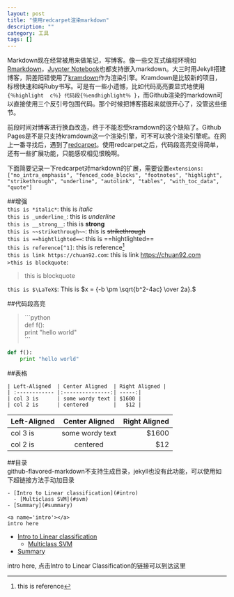 ```yaml
---
layout: post
title: "使用redcarpet渲染markdown"
description: ""
category: 工具
tags: []
---
```

Markdown现在经常被用来做笔记，写博客。像一些交互式编程环境如[Rmarkdown](http://rmarkdown.rstudio.com/)，[Juypter Notebook](https://jupyter.org/)也都支持嵌入markdown。大三时用Jekyll搭建博客，阴差阳错使用了[kramdown](https://github.com/gettalong/kramdown)作为渲染引擎。Kramdown是比较新的项目，标榜快速和纯Ruby书写。可是有一些小遗憾，比如代码高亮要显式地使用`{％highlight  c％} 代码段{％endhighlight％ }`，而Github渲染的markdown可以直接使用三个反引号包围代码。那个时候把博客搭起来就很开心了，没管这些细节。  

前段时间对博客进行换血改造，终于不能忍受kramdown的这个缺陷了。Github Pages是不是只支持kramdown这一个渲染引擎，可不可以换个渲染引擎呢。在网上一番寻找后，遇到了[redcarpet](https://github.com/vmg/redcarpet)。使用redcarpet之后，代码段高亮变得简单，还有一些扩展功能，只能感叹相见恨晚啊。

下面简要记录一下redcarpet对markdown的扩展，需要设置`extensions: ["no_intra_emphasis", "fenced_code_blocks", "footnotes", "highlight", "strikethrough", "underline", "autolink", "tables", "with_toc_data", "quote"]`

##增强  
`this is *italic*`: this is *italic*  
`this is _underline_`: this is _underline_  
`this is __strong__`: this is __strong__  
`this is ~~strikethrough~~`: this is ~~strikethrough~~  
`this is ==hightlighted==`: this is ==hightlighted==  
`this is reference[^1]`: this is reference[^1]  
`this is link https://chuan92.com`: this is link https://chuan92.com  
`>this is blockquote`:
> this is blockquote

`this is $\LaTeX$`:  This is $x = {-b \pm \sqrt{b^2-4ac} \over 2a}.$



##代码段高亮  
> \`\`\`python  
		def f():  
			print "hello world"  
> \```

```python
def f():
	print "hello world"
```
##表格  

```
| Left-Aligned  | Center Aligned  | Right Aligned |
| :------------ |:---------------:| -----:|
| col 3 is      | some wordy text | $1600 |
| col 2 is      | centered        |   $12 |
```
| Left-Aligned  | Center Aligned  | Right Aligned |
| :------------ |:---------------:| -----:|
| col 3 is      | some wordy text | $1600 |
| col 2 is      | centered        |   $12 |

##目录   
github-flavored-markdown不支持生成目录，jekyll也没有此功能，可以使用如下超链接方法手动加目录  

```
- [Intro to Linear classification](#intro)
  - [Multiclass SVM](#svm)
- [Summary](#summary)

<a name='intro'></a>
intro here
```
- [Intro to Linear classification](#intro)
  - [Multiclass SVM](#svm)
- [Summary](#summary)

<a name='intro'></a>
intro here, 点击Intro to Linear Classification的链接可以到达这里


[^1]: this is reference

